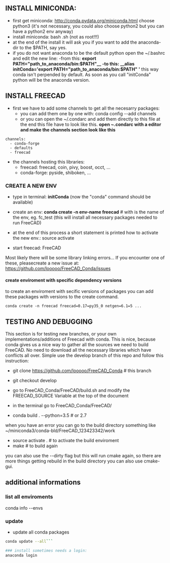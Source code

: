 ## INSTALL MINICONDA:

- first get miniconda: http://conda.pydata.org/miniconda.html choose python3 (it's not necessary, you could also choose python2 but you can have a python2 env anyway)
- install miniconda: bash <miniconda-file>.sh (not as root!!!)
- at the end of the install it will ask you if you want to add the anaconda-dir to the $PATH, say yes.
- if you do not want anaconda to be the default python open the ~/.bashrc and edit the new line:
    -from this: __export PATH="path_to_anaconda/bin:$PATH"__
    -to this: __alias initConda='export PATH="path_to_anaconda/bin:$PATH" '__
    this way conda isn't perpended by default. As soon as you call "initConda" python will be the anaconda version.


## INSTALL FREECAD

- first we have to add some channels to get all the necesarry packages:
  - you can add them one by one with: conda config --add channels <name>
  - or you can open the ~/.condarc and add them directly to this file
at the end this file have to look like this.
__open ~.condarc with a editor and make the channels section look like this__

```
channels:
  - conda-forge
  - defaults
  - freecad
```

 - the channels hosting this libraries:
    - freecad: freecad, coin, pivy, boost, occt, ...
    - conda-forge: pyside, shiboken, ...



### CREATE A NEW ENV
- type in terminal: __initConda__ (now the "conda" command should be available)
- create an env: __conda create -n env-name freecad__ # with <env-name> is the name of the env, eg. fc_test
    (this will install all necessary packages needed to run FreeCAD)
- at the end of this process a short statement is printed how to activate the new env.: source activate <env-name>

- start freecad: FreeCAD

Most likely there will be some library linking errors... If you encounter one of these, pleasecreate a new issue at: https://github.com/looooo/FreeCAD_Conda/issues

#### create enviroment with specific dependency versions
to create an enviroment with secific versions of packages you can add these packages with versions to the create command.

```conda create -n freecad freecad=0.17=py35_0 netgen=6.1=5 ...```


## TESTING AND DEBUGGING
This section is for testing new branches, or your own implementations/additions of Freecad with conda. This is nice, because conda gives us a nice way to gather all the sources we need to build FreeCAD. No need to download all the necessary libraries which have conflicts all over. Simple use the develop branch of this repo and follow this instruction:


- git clone https://github.com/looooo/FreeCAD_Conda # this branch
- git checkout develop
- go to FreeCAD_Conda/FreeCAD/build.sh and modify the FREECAD_SOURCE Variable at the top of the document

- in the terminal go to FreeCAD_Conda/FreeCAD/
- conda build . --python=3.5  # or 2.7

when you have an error you can go to the build directory something like
~/miniconda3/conda-bld/FreeCAD_123423342/work
- source activate . # to activate the build enviroment
- make # to build again

you can also use the --dirty flag but this will run cmake again, so there are more things getting rebuild
in the build directory you can also use cmake-gui.

## additional informations
### list all enviroments
conda info --envs

### update
- update all conda packages   
```bash
conda update --all```

### install sometimes needs a login:
anaconda login
